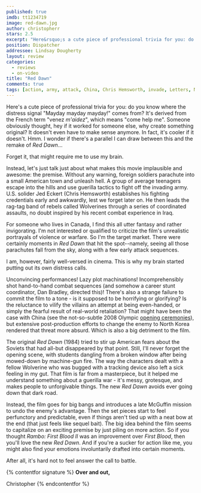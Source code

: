 ```yaml
---
published: true
imdb: tt1234719
image: red-dawn.jpg
author: christopherr
stars: 2.5
excerpt: "Here&rsquo;s a cute piece of professional trivia for you: do you know where the distress signal &ldquo;Mayday mayday mayday!&rdquo; comes from?&nbsp; It&rsquo;s derived from the French term &ldquo;venez <em>m&rsquo;aidez</em>&rdquo;, which means &ldquo;come help me&rdquo;. Someone obviously thought, hey if it worked for someone else, why create something original? It doesn&rsquo;t even have to make sense anymore. In fact, it&rsquo;s cooler if it doesn&rsquo;t. Hmm. I wonder if there&rsquo;s a parallel I can draw between this and the remake of <em>Red Dawn</em>&hellip;"
position: Dispatcher
addressee: Lindsay Dougherty
layout: review
categories: 
  - reviews
  - on-video
title: "Red Dawn"
comments: true
tags: [action, army, attack, China, Chris Hemsworth, invade, Letters, North Korea, Red Dawn, Remake, soviets, wolverines]
---
```

Here's a cute piece of professional trivia for you: do you know where the distress signal "Mayday mayday mayday!" comes from?  It's derived from the French term "venez _m'aidez_", which means "come help me". Someone obviously thought, hey if it worked for someone else, why create something original? It doesn't even have to make sense anymore. In fact, it's cooler if it doesn't. Hmm. I wonder if there's a parallel I can draw between this and the remake of _Red Dawn_…

Forget it, that might require me to use my brain.

Instead, let's just talk just about what makes this movie implausible and awesome: the premise. Without any warning, foreign soldiers parachute into a small American town and unleash hell. A group of average teenagers escape into the hills and use guerilla tactics to fight off the invading army. U.S. solider Jed Eckert (Chris Hemsworth) establishes his fighting credentials early and awkwardly, lest we forget later on. He then leads the rag-tag band of rebels called Wolverines through a series of coordinated assaults, no doubt inspired by his recent combat experience in Iraq.

For someone who lives in Canada, I find this all utter fantasy and rather invigorating. I'm not interested or qualified to criticize the film's unrealistic portrayals of violence or warfare. So I'm the target market. There were certainly moments in _Red Dawn_ that hit the spot--namely, seeing all those parachutes fall from the sky, along with a few early attack sequences.

I am, however, fairly well-versed in cinema. This is why my brain started putting out its own distress calls.

Unconvincing performances! Lazy plot machinations! Incomprehensibly shot hand-to-hand combat sequences (and somehow a career stunt coordinator, Dan Bradley, directed this)! There's also a strange failure to commit the film to a tone - is it supposed to be horrifying or glorifying? Is the reluctance to vilify the villains an attempt at being even-handed, or simply the fearful result of real-world retaliation? That might have been the case with China (see the not-so-subtle 2008 Olympic [opening ceremonies][1]), but extensive post-production efforts to change the enemy to North Korea rendered that threat more absurd. Which is also a big detriment to the film.

   [1]: http://www.youtube.com/watch?v=JsDY1Ha83M8

The original _Red Dawn_ (1984) tried to stir up American fears about the Soviets that had all-but disappeared by that point. Still, I'll never forget the opening scene, with students dangling from a broken window after being mowed-down by machine-gun fire. The way the characters dealt with a fellow Wolverine who was bugged with a tracking device also left a sick feeling in my gut. That film is far from a masterpiece, but it helped me understand something about a guerilla war - it's messy, grotesque, and makes people to unforgivable things. The new _Red Dawn_ avoids ever going down that dark road.

Instead, the film goes for big bangs and introduces a late McGuffin mission to undo the enemy's advantage. Then the set pieces start to feel perfunctory and predictable, even if things aren't tied up with a neat bow at the end (that just feels like sequel bait).  The big idea behind the film seems to capitalize on an exciting premise by just piling on more action.  So if you thought _Rambo: First Blood II_ was an improvement over _First Blood_, then you'll love the new _Red Dawn_. And if you're a sucker for action like me, you might also find your emotions involuntarily drafted into certain moments.

After all, it's hard not to feel answer the call to battle.

{% contentfor signature %}
**Over and out,**

Christopher
{% endcontentfor %}